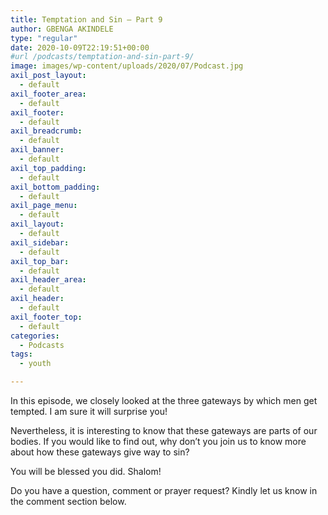 ```yaml
---
title: Temptation and Sin – Part 9
author: GBENGA AKINDELE
type: "regular"
date: 2020-10-09T22:19:51+00:00
#url /podcasts/temptation-and-sin-part-9/
image: images/wp-content/uploads/2020/07/Podcast.jpg
axil_post_layout:
  - default
axil_footer_area:
  - default
axil_footer:
  - default
axil_breadcrumb:
  - default
axil_banner:
  - default
axil_top_padding:
  - default
axil_bottom_padding:
  - default
axil_page_menu:
  - default
axil_layout:
  - default
axil_sidebar:
  - default
axil_top_bar:
  - default
axil_header_area:
  - default
axil_header:
  - default
axil_footer_top:
  - default
categories:
  - Podcasts
tags:
  - youth

---
```

In this episode, we closely looked at the three gateways by which men get tempted. I am sure it will surprise you!

Nevertheless, it is interesting to know that these gateways are parts of our bodies. If you would like to find out, why don&#8217;t you join us to know more about how these gateways give way to sin?

You will be blessed you did. Shalom!

Do you have a question, comment or prayer request? Kindly let us know in the comment section below.